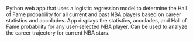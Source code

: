 Python web app that uses a logistic regression model to determine the Hall of Fame probability for all current and past NBA players based on career statistics and accolades. App displays the statistics, accolades, and Hall of Fame probability for any user-selected NBA player. Can be used to analyze the career trajectory for current NBA stars.
